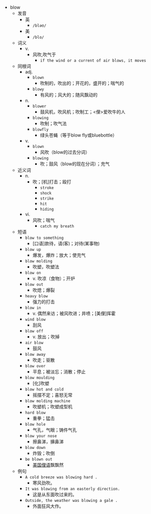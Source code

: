 - blow
  - 发音
    - 英
      - `/bləʊ/`
    - 美
      - `/blo/`
  - 词义
    - v.
      - 风吹,吹气于
        - `if the wind or a current of air blows, it moves`
  - 同根词
    - adj.
      - `blown`
        - 吹制的，吹出的；开花的，盛开的；喘气的
      - `blowy`
        - 有风的；风大的；随风飘动的
    - n.
      - `blower`
        - 鼓风机，吹风机；吹制工；<俚>爱吹牛的人
      - `blowing`
        - 吹制；吹气法
      - `blowfly`
        - 绿头苍蝇（等于blow fly或bluebottle）
    - v.
      - `blown`
        - 风吹（blow的过去分词）
      - `blowing`
        - 吹；鼓风（blow的现在分词）；充气
  - 近义词
    - n.
      - 吹；[机]打击；殴打
        - `stroke`
        - `shock`
        - `strike`
        - `hit`
        - `hiding`
    - vi.
      - 风吹；喘气
        - `catch my breath`
  - 短语
    - `blow to something`
      - [口语]款待，请(客)；对待(某事物) 
    - `blow up`
      - 爆发，爆炸；放大；使充气 
    - `blow molding`
      - 吹塑，吹塑法 
    - `blow on`
      - v. 吹凉（食物）；开炉 
    - `blow out`
      - 吹熄；爆裂 
    - `heavy blow`
      - 强力的打击 
    - `blow in`
      - v. 偶然来访；被风吹进；井喷；[美俚]挥霍 
    - `wind blow`
      - 刮风 
    - `blow off`
      - v. 放出；吹掉 
    - `air blow`
      - 鼓风 
    - `blow away`
      - 吹走；驱散 
    - `blow over`
      - 平息；被淡忘；消散；停止 
    - `blow moulding`
      - [化]吹塑 
    - `blow hot and cold`
      - 摇摆不定；喜怒无常 
    - `blow molding machine`
      - 吹塑机；吹塑成型机 
    - `hard blow`
      - 重拳；猛击 
    - `blow hole`
      - 气孔，气眼；铸件气孔 
    - `blow your nose`
      - 擦鼻涕，擤鼻涕 
    - `blow down`
      - 炸毁；吹倒 
    - `be blown out`
      - [美国俚语](吸毒后)飘飘然 
  - 例句
    - `A cold breeze was blowing hard .`
      - 寒风劲吹。
    - `It was blowing from an easterly direction.`
      - 这是从东面吹过来的。
    - `Outside, the weather was blowing a gale .`
      - 外面狂风大作。

